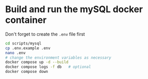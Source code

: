 # Build and run the mySQL docker container

Don't forget to create the `.env` file first
```sh
cd scripts/mysql
cp .env.example .env
nano .env
# change the environment variables as necessary
docker compose up -d --build
docker compose logs -f db   # optional
docker compose down 
```